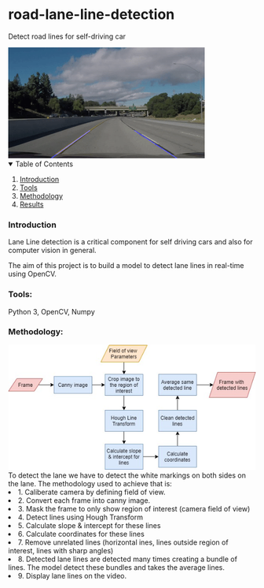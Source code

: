 # road-lane-line-detection
Detect road lines for self-driving car

<img src="images/lanelines.gif">


<!-- TABLE OF CONTENTS -->
<details open="open">
  <summary>Table of Contents</summary>
  <ol>
    <li>
      <a href="#introduction">Introduction</a>
    </li>
    <li>
      <a href="#tools">Tools</a>
    </li>
    <li><a href="#methodology">Methodology</a></li>
    <li><a href="#results">Results</a></li>
  </ol>
</details>

### Introduction
Lane Line detection is a critical component for self driving cars and also for computer vision in general.

The aim of this project is to build a model to detect lane lines in real-time using OpenCV. 

### Tools:
Python 3, OpenCV, Numpy

### Methodology:
<img src="images/diagram.jpg">
To detect the lane we have to detect the white markings on both sides on the lane. The methodology used to achieve that is:
<li> 1. Caliberate camera by defining field of view. </li>
<li> 2. Convert each frame into canny image. </li>
<li> 3. Mask the frame to only show region of interest (camera field of view) </li>
<li> 4. Detect lines using Hough Transform </li>
<li> 5. Calculate slope & intercept for these lines </li>
<li> 6. Calculate coordinates for these lines </li>
<li> 7. Remove unrelated lines (horizontal ines, lines outside region of interest, lines with  sharp angles) </li>
<li> 8. Detected lane lines are detected many times creating a bundle of lines. The model detect these bundles and takes the average lines. </li>
<li> 9. Display lane lines on the video. </li>
